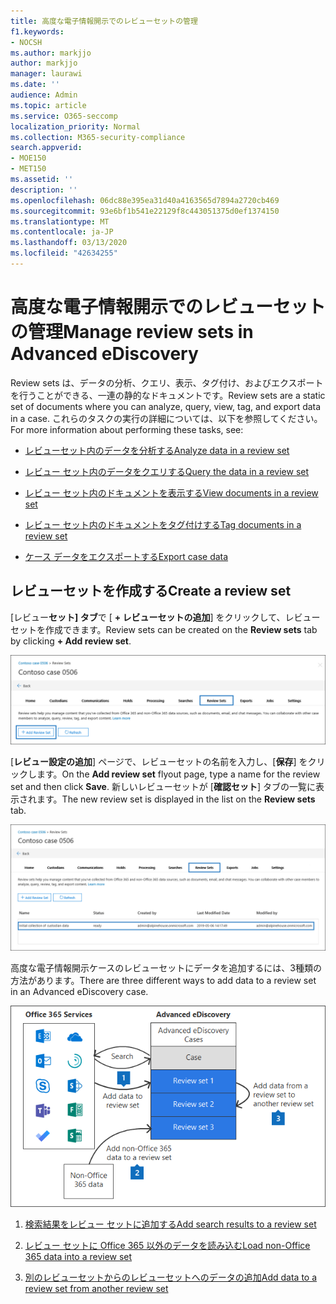 ```yaml
---
title: 高度な電子情報開示でのレビューセットの管理
f1.keywords:
- NOCSH
ms.author: markjjo
author: markjjo
manager: laurawi
ms.date: ''
audience: Admin
ms.topic: article
ms.service: O365-seccomp
localization_priority: Normal
ms.collection: M365-security-compliance
search.appverid:
- MOE150
- MET150
ms.assetid: ''
description: ''
ms.openlocfilehash: 06dc88e395ea31d40a4163565d7894a2720cb469
ms.sourcegitcommit: 93e6bf1b541e22129f8c443051375d0ef1374150
ms.translationtype: MT
ms.contentlocale: ja-JP
ms.lasthandoff: 03/13/2020
ms.locfileid: "42634255"
---
```

# <a name="manage-review-sets-in-advanced-ediscovery"></a><span data-ttu-id="eb66c-102">高度な電子情報開示でのレビューセットの管理</span><span class="sxs-lookup"><span data-stu-id="eb66c-102">Manage review sets in Advanced eDiscovery</span></span>

<span data-ttu-id="eb66c-103">Review sets は、データの分析、クエリ、表示、タグ付け、およびエクスポートを行うことができる、一連の静的なドキュメントです。</span><span class="sxs-lookup"><span data-stu-id="eb66c-103">Review sets are a static set of documents where you can analyze, query, view, tag, and export data in a case.</span></span> <span data-ttu-id="eb66c-104">これらのタスクの実行の詳細については、以下を参照してください。</span><span class="sxs-lookup"><span data-stu-id="eb66c-104">For more information about performing these tasks, see:</span></span>

- [<span data-ttu-id="eb66c-105">レビューセット内のデータを分析する</span><span class="sxs-lookup"><span data-stu-id="eb66c-105">Analyze data in a review set</span></span>](analyzing-data-in-review-set.md)

- [<span data-ttu-id="eb66c-106">レビュー セット内のデータをクエリする</span><span class="sxs-lookup"><span data-stu-id="eb66c-106">Query the data in a review set</span></span>](review-set-search.md)

- [<span data-ttu-id="eb66c-107">レビュー セット内のドキュメントを表示する</span><span class="sxs-lookup"><span data-stu-id="eb66c-107">View documents in a review set</span></span>](view-documents-in-review-set.md)

- [<span data-ttu-id="eb66c-108">レビュー セット内のドキュメントをタグ付けする</span><span class="sxs-lookup"><span data-stu-id="eb66c-108">Tag documents in a review set</span></span>](tagging-documents.md)

- [<span data-ttu-id="eb66c-109">ケース データをエクスポートする</span><span class="sxs-lookup"><span data-stu-id="eb66c-109">Export case data</span></span>](exporting-data-ediscover20.md)

## <a name="create-a-review-set"></a><span data-ttu-id="eb66c-110">レビューセットを作成する</span><span class="sxs-lookup"><span data-stu-id="eb66c-110">Create a review set</span></span>

<span data-ttu-id="eb66c-111">[レビュー**セット] タブ**で [ **+ レビューセットの追加**] をクリックして、レビューセットを作成できます。</span><span class="sxs-lookup"><span data-stu-id="eb66c-111">Review sets can be created on the **Review sets** tab by clicking **+ Add review set**.</span></span>

![レビューセットを追加する](../media/f45c51d9-585d-47d1-b7fb-0288715e0b6a.png)

<span data-ttu-id="eb66c-113">[**レビュー設定の追加**] ページで、レビューセットの名前を入力し、[**保存**] をクリックします。</span><span class="sxs-lookup"><span data-stu-id="eb66c-113">On the **Add review set** flyout page, type a name for the review set and then click **Save**.</span></span> <span data-ttu-id="eb66c-114">新しいレビューセットが [**確認セット**] タブの一覧に表示されます。</span><span class="sxs-lookup"><span data-stu-id="eb66c-114">The new review set is displayed in the list on the **Review sets** tab.</span></span>

![[レビューセット] タブに新しいレビューセットが表示されている](../media/AeDnewreviewset.png)

<span data-ttu-id="eb66c-116">高度な電子情報開示ケースのレビューセットにデータを追加するには、3種類の方法があります。</span><span class="sxs-lookup"><span data-stu-id="eb66c-116">There are three different ways to add data to a review set in an Advanced eDiscovery case.</span></span>

![レビューセットに追加する3つの方法](../media/1f1f4efd-c03b-4255-bc3d-df358e56549c.png)

1. [<span data-ttu-id="eb66c-118">検索結果をレビュー セットに追加する</span><span class="sxs-lookup"><span data-stu-id="eb66c-118">Add search results to a review set</span></span>](add-data-to-review-set.md)

2. [<span data-ttu-id="eb66c-119">レビュー セットに Office 365 以外のデータを読み込む</span><span class="sxs-lookup"><span data-stu-id="eb66c-119">Load non-Office 365 data into a review set</span></span>](load-non-office365-data.md)

3. [<span data-ttu-id="eb66c-120">別のレビューセットからのレビューセットへのデータの追加</span><span class="sxs-lookup"><span data-stu-id="eb66c-120">Add data to a review set from another review set</span></span>](add-data-to-review-set-from-another-review-set.md)

